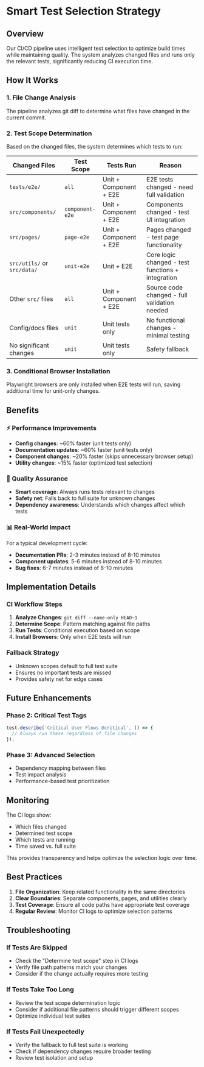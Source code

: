 # Smart Test Selection Strategy

## Overview

Our CI/CD pipeline uses intelligent test selection to optimize build times while maintaining quality. The system analyzes changed files and runs only the relevant tests, significantly reducing CI execution time.

## How It Works

### 1. File Change Analysis
The pipeline analyzes git diff to determine what files have changed in the current commit.

### 2. Test Scope Determination
Based on the changed files, the system determines which tests to run:

| Changed Files | Test Scope | Tests Run | Reason |
|---------------|------------|-----------|---------|
| `tests/e2e/` | `all` | Unit + Component + E2E | E2E tests changed - need full validation |
| `src/components/` | `component-e2e` | Unit + Component + E2E | Components changed - test UI integration |
| `src/pages/` | `page-e2e` | Unit + Component + E2E | Pages changed - test page functionality |
| `src/utils/` or `src/data/` | `unit-e2e` | Unit + E2E | Core logic changed - test functions + integration |
| Other `src/` files | `all` | Unit + Component + E2E | Source code changed - full validation needed |
| Config/docs files | `unit` | Unit tests only | No functional changes - minimal testing |
| No significant changes | `unit` | Unit tests only | Safety fallback |

### 3. Conditional Browser Installation
Playwright browsers are only installed when E2E tests will run, saving additional time for unit-only changes.

## Benefits

### ⚡ Performance Improvements
- **Config changes**: ~60% faster (unit tests only)
- **Documentation updates**: ~60% faster (unit tests only)
- **Component changes**: ~20% faster (skips unnecessary browser setup)
- **Utility changes**: ~15% faster (optimized test selection)

### 🎯 Quality Assurance
- **Smart coverage**: Always runs tests relevant to changes
- **Safety net**: Falls back to full suite for unknown changes
- **Dependency awareness**: Understands which changes affect which tests

### 📊 Real-World Impact
For a typical development cycle:
- **Documentation PRs**: 2-3 minutes instead of 8-10 minutes
- **Component updates**: 5-6 minutes instead of 8-10 minutes
- **Bug fixes**: 6-7 minutes instead of 8-10 minutes

## Implementation Details

### CI Workflow Steps
1. **Analyze Changes**: `git diff --name-only HEAD~1`
2. **Determine Scope**: Pattern matching against file paths
3. **Run Tests**: Conditional execution based on scope
4. **Install Browsers**: Only when E2E tests will run

### Fallback Strategy
- Unknown scopes default to full test suite
- Ensures no important tests are missed
- Provides safety net for edge cases

## Future Enhancements

### Phase 2: Critical Test Tags
```typescript
test.describe('Critical User Flows @critical', () => {
  // Always run these regardless of file changes
});
```

### Phase 3: Advanced Selection
- Dependency mapping between files
- Test impact analysis
- Performance-based test prioritization

## Monitoring

The CI logs show:
- Which files changed
- Determined test scope
- Which tests are running
- Time saved vs. full suite

This provides transparency and helps optimize the selection logic over time.

## Best Practices

1. **File Organization**: Keep related functionality in the same directories
2. **Clear Boundaries**: Separate components, pages, and utilities clearly
3. **Test Coverage**: Ensure all code paths have appropriate test coverage
4. **Regular Review**: Monitor CI logs to optimize selection patterns

## Troubleshooting

### If Tests Are Skipped
- Check the "Determine test scope" step in CI logs
- Verify file path patterns match your changes
- Consider if the change actually requires more testing

### If Tests Take Too Long
- Review the test scope determination logic
- Consider if additional file patterns should trigger different scopes
- Optimize individual test suites

### If Tests Fail Unexpectedly
- Verify the fallback to full test suite is working
- Check if dependency changes require broader testing
- Review test isolation and setup
